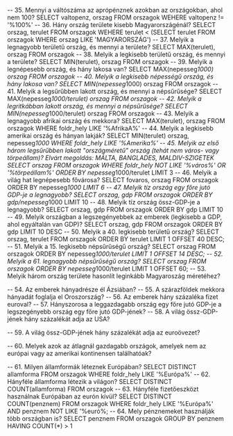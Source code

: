 -- 35. Mennyi a váltószáma az aprópénznek azokban az országokban, ahol nem 100?
    SELECT valtopenz, orszag FROM orszagok WEHERE valtopenz != '%100%'
-- 36. Hány ország területe kisebb Magyarországénál?
    SELECT orszag, terulet FROM orszagok WEHERE terulet < (SELECT terulet FROM orszagok WHERE orszag LIKE 'MAGYARORSZÁG')
-- 37. Melyik a legnagyobb területű ország, és mennyi a területe?
    SELECT MAX(terulet), orszag FROM orszagok
-- 38. Melyik a legkisebb területű ország, és mennyi a területe?
    SELECT MIN(terulet), orszag FROM orszagok
-- 39. Melyik a legnépesebb ország, és hány lakosa van?
    SELECT MAX(nepesseg*1000) orszag FROM orszagok
-- 40. Melyik a legkisebb népességű ország, és hány lakosa van?
    SELECT MIN(nepesseg*1000) orszag FROM orszagok
-- 41. Melyik a legsűrűbben lakott ország, és mennyi a népsűrűsége?
    SELECT MAX(nepesseg*1000/terulet) orszag FROM orszagok
-- 42. Melyik a legritkábban lakott ország, és mennyi a népsűrűsége?
    SELECT MIN(nepesseg*1000/terulet) orszag FROM orszagok
-- 43. Melyik a legnagyobb afrikai ország és mekkora?
    SELECT MAX(terulet), orszag FROM orszagok WHERE foldr_hely LIKE '%AfrikaA%'
-- 44. Melyik a legkisebb amerikai ország és hányan lakják?
    SELECT MIN(terulet) orszag, nepesseg*1000 WHERE foldr_hely LIKE '%Amerika%'
-- 45. Melyik az első három legsűrűbben lakott "országméretű" ország (tehát nem város- vagy törpeállam)? Elvárt megoldás: MÁLTA, BANGLADES, MALDIV-SZIGETEK
   SELECT orszag FROM orszagok WHERE foldr_hely NOT LIKE '%város%' OR '%törpeállam%' ORDER BY nepesseg*1000/terulet LIMIT 3 
-- 46. Melyik a világ hat legnépesebb fővárosa?
    SELECT fovaros, orszag FROM orszagok ORDER BY nepesseg*1000 LIMIT 6
-- 47. Melyik tíz ország egy főre jutó GDP-je a legnagyobb?
    SELECT orszag, gdp FROM orszagok ORDER BY gdp/nepesseg*1000 LIMIT 10
-- 48. Melyik tíz ország össz-GDP-je a legnagyobb?
    SELECT orszag, gdp FROM orszagok ORDER BY gdp LIMIT 10
-- 49. Melyik országban a legszegényebbek az emberek (legkisebb a GDP, ahol egyáltalán van GDP)?
     SELECT orszag, gdp FROM orszagok ORDER BY gdp LIMIT 10 DESC
-- 50. Melyik a 40. legkisebb területű ország?
     SELECT orszag, terulet FROM orszagok ORDER BY terulet LIMIT 1 OFFSET 40 DESC;
-- 51. Melyik a 15. legkisebb népsűrűségű ország?
    SELECT orszag FROM orszagok ORDER BY nepesseg*1000/terulet LIMIT 1 OFFSET 14 DESC;
-- 52. Melyik a 61. legnagyobb népsűrűségű ország?
    SELECT orszag FROM orszagok ORDER BY nepesseg*1000/terulet LIMIT 1 OFFSET 60;
-- 53. Melyik három ország területe hasonlít leginkább Magyaroszág méretéhez?

-- 54. Az emberek hányadrésze él Ázsiában?
-- 55. A szárazföldek mekkora hányadát foglalja el Oroszország?
-- 56. Az emberek hány százaléka fizet euroval?
-- 57. Hányszorosa a leggazdagabb ország egy főre jutó GDP-je a legszegényebb ország egy főre jutó GDP-jének?
-- 58. A világ össz-GDP-jének hány százalékát adja az USA?

-- 59. A világ össz-GDP-jének hány százalékát adja az euroövezet?

-- 60. Melyek azok az átlagnál gazdagabb országok, amelyek nem az európai vagy az amerikai kontinensen találhatóak?

-- 61. Milyen államformák léteznek Európában?
    SELECT DISTINCT allamforma FROM orszagok WHERE foldr_hely LIKE '%Európa%'
-- 62. Hányféle államforma létezik a világon?
     SELECT DISTINCT COUNT(allamforma) FROM orszagok 
-- 63. Hányféle fizetőeszközt használnak Európában az eurón kívül?
    SELECT DISTINCT COUNT(penznem) FROM orszagok WHERE foldr_hely LIKE '%Európa%' AND penznem NOT LIKE '%euró%;
-- 64. Mely pénznemeket használják több országban is?
    SELECT penznem FROM orszagok GROUP BY penznem HAVING COUNT(*) > 1 
